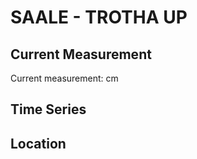 # SAALE - TROTHA UP

## Current Measurement

Current measurement: <Value topic="rivers/pegel-online/SAALE/TROTHA-UP/measurementValue"/> cm

## Time Series

<TimeSeries topic="rivers/pegel-online/SAALE/TROTHA-UP/measurementValue" period="week" />

## Location

<WorldMap>
  <Marker lat="51.51425204126942" lon="11.954553184220048" labelTopic="rivers/pegel-online/SAALE/TROTHA-UP/measurementValue" />
</WorldMap>
